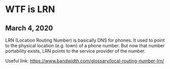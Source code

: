 # WTF is LRN
## March 4, 2020

LRN (Location Routing Number) is basically DNS for phones. It used to point to the physical location (e.g. town)
of a phone number. But now that number portability exists, LRN points to the service provider of the number.

Useful link: https://www.bandwidth.com/glossary/local-routing-number-lrn/
